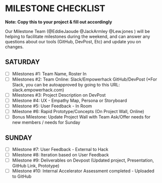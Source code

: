 # MILESTONE CHECKLIST

**Note: Copy this to your project & fill out accordingly**

Our Milestone Team (@EddieJaoude @JackArmley @Lew.jones ) will be helping to facilitate milestones during the weekend, and can answer any questions about our tools (GitHub, DevPost, Etc) and update you on changes.

## SATURDAY

* [ ] Milestones #1: Team Name, Roster In
* [ ] Milestones #2: Team Online:  Slack/Empowerhack GitHub/DevPost (*For Slack, you can be autoapproved by going to this URL: slack.empowerhack.com)
* [ ] Milestones #3: Project Description on DevPost
* [ ] Milestone #4: UX -  Empathy Map, Persona or Storyboard
* [ ] Milestone #5: User Feedback - In Room
* [ ] Milestone #6: Rapid Prototype/Concepts (On Project Wall, Online)
* [ ] Bonus Milestone: Update Project Wall with Team Ask/Offer needs for new members / needs for Sunday

## SUNDAY
* [ ] Milestone #7: User Feedback - External to Hack
* [ ] Milestone #8: Iteration based on User Feedback
* [ ] Milestone #9: Deliverables on Devpost (Updated project, Presentation, GitHub Link, Prototype)
* [ ] Milestone #10: Internal Accelerator Assessment completed - Uploaded to GitHub
